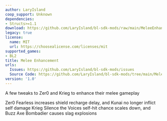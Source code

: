 ```yaml
---
author: LaryIsland
coop_support: Unknown
dependencies:
- Structs>=1.1
download: https://github.com/LaryIsland/bl-sdk-mods/raw/main/MeleeEnhancement/MeleeEnhancement.zip
legacy: true
license:
  name: MIT
  url: https://choosealicense.com/licenses/mit
supported_games:
- BL2
title: Melee Enhancement
urls:
  Issues: https://github.com/LaryIsland/bl-sdk-mods/issues
  Source Code: https://github.com/LaryIsland/bl-sdk-mods/tree/main/MeleeEnhancement
version: '1.0'
---
```

A few tweaks to Zer0 and Krieg to enhance their melee gameplay

Zer0
Fearless increases shield recharge delay, and Kunai no longer inflict self damage
Krieg
Silence the Voices self-hit chance scales down, and Buzz Axe Bombadier causes slag explosions